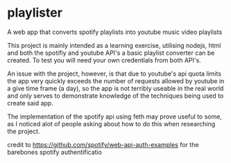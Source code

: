# playlister
A web app that converts spotify playlists into youtube music video playlists

This project is mainly intended as a learning exercise, utilising nodejs, html and both the spotifiy and youtube API's a basic playlist converter can be created. To test you will need your own credentials from both API's.

An issue with the project, however, is that due to youtube's api quota limits the app very quickly exceeds the number of requests allowed by youtube in a give time frame (a day), so the app is not terribly useable in the real world and only serves to demonstrate knowledge of the techniques being used to create said app.

The implementation of the spotify api using feth may prove useful to some, as I noticed alot of people asking about how to do this when researching the project.

credit to https://github.com/spotify/web-api-auth-examples for the barebones spotify authentificatio
